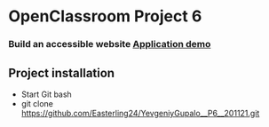# OpenClassroom Project 6

### Build an accessible website [Application demo](https://easterling24.github.io/YevgeniyGupalo__P6__201121/)

## Project installation

* Start Git bash
* git clone https://github.com/Easterling24/YevgeniyGupalo__P6__201121.git
